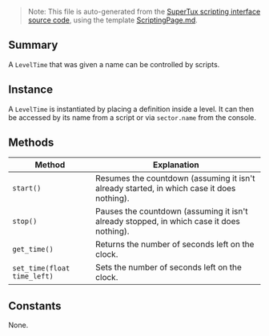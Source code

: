> Note: This file is auto-generated from the [SuperTux scripting interface source code](https://github.com/SuperTux/supertux/tree/master/src/scripting), using the template [ScriptingPage.md](https://github.com/SuperTux/wiki/tree/master/templates/ScriptingPage.md).

Summary
-------

A `LevelTime` that was given a name can be controlled by scripts.

Instance
--------

A `LevelTime` is instantiated by placing a definition inside a level. It can then be accessed by its name from a script or via `sector.name` from the console. 

Methods
-------

Method | Explanation
-------|-------
`start()` | Resumes the countdown (assuming it isn't already started, in which case it does nothing). 
`stop()` | Pauses the countdown (assuming it isn't already stopped, in which case it does nothing). 
`get_time()` | Returns the number of seconds left on the clock. 
`set_time(float time_left)` | Sets the number of seconds left on the clock. 


Constants
---------

None.
